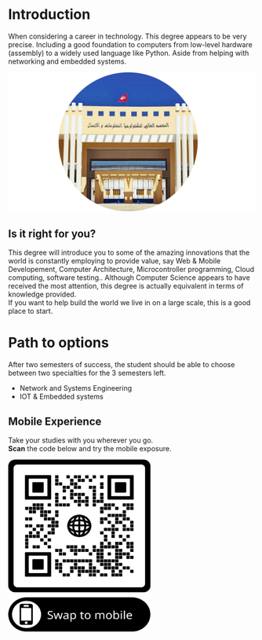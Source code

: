 # Introduction
When considering a career in technology. This degree appears to be very precise. Including  a good foundation to computers from low-level hardware (assembly) to a widely used language like Python. Aside from helping with networking and embedded systems.

![Photo of Mountain](images/ISTICdoura.png)


## Is it right for you?
This degree will introduce you to some of the amazing innovations that the world is constantly employing to provide value, say Web & Mobile Developement, Computer Architecture, Microcontroller programming, Cloud computing, software testing..
Although Computer Science appears to have received the most attention, this degree is actually equivalent in terms of knowledge provided.
<br>
If you want to help build the world we live in on a large scale, this is a good place to start.

# Path to options
After two semesters of success, the student should be able to choose between two specialties for the 3 semesters left.
- Network and Systems Engineering
- IOT & Embedded systems


## Mobile Experience

Take your studies with you wherever you go. <br>**Scan** the code below and try the mobile exposure.

<img src="images/QR.png"  width="290" height="350">

